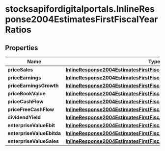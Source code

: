 # stocksapifordigitalportals.InlineResponse2004EstimatesFirstFiscalYearRatios

## Properties

Name | Type | Description | Notes
------------ | ------------- | ------------- | -------------
**priceSales** | [**InlineResponse2004EstimatesFirstFiscalYearRatiosPriceSales**](InlineResponse2004EstimatesFirstFiscalYearRatiosPriceSales.md) |  | [optional] 
**priceEarnings** | [**InlineResponse2004EstimatesFirstFiscalYearRatiosPriceEarnings**](InlineResponse2004EstimatesFirstFiscalYearRatiosPriceEarnings.md) |  | [optional] 
**priceEarningsGrowth** | [**InlineResponse2004EstimatesFirstFiscalYearRatiosPriceEarningsGrowth**](InlineResponse2004EstimatesFirstFiscalYearRatiosPriceEarningsGrowth.md) |  | [optional] 
**priceBookValue** | [**InlineResponse2004EstimatesFirstFiscalYearRatiosPriceBookValue**](InlineResponse2004EstimatesFirstFiscalYearRatiosPriceBookValue.md) |  | [optional] 
**priceCashFlow** | [**InlineResponse2004EstimatesFirstFiscalYearRatiosPriceCashFlow**](InlineResponse2004EstimatesFirstFiscalYearRatiosPriceCashFlow.md) |  | [optional] 
**priceFreeCashFlow** | [**InlineResponse2004EstimatesFirstFiscalYearRatiosPriceFreeCashFlow**](InlineResponse2004EstimatesFirstFiscalYearRatiosPriceFreeCashFlow.md) |  | [optional] 
**dividendYield** | [**InlineResponse2004EstimatesFirstFiscalYearRatiosDividendYield**](InlineResponse2004EstimatesFirstFiscalYearRatiosDividendYield.md) |  | [optional] 
**enterpriseValueEbit** | [**InlineResponse2004EstimatesFirstFiscalYearRatiosEnterpriseValueEbit**](InlineResponse2004EstimatesFirstFiscalYearRatiosEnterpriseValueEbit.md) |  | [optional] 
**enterpriseValueEbitda** | [**InlineResponse2004EstimatesFirstFiscalYearRatiosEnterpriseValueEbitda**](InlineResponse2004EstimatesFirstFiscalYearRatiosEnterpriseValueEbitda.md) |  | [optional] 
**enterpriseValueSales** | [**InlineResponse2004EstimatesFirstFiscalYearRatiosEnterpriseValueSales**](InlineResponse2004EstimatesFirstFiscalYearRatiosEnterpriseValueSales.md) |  | [optional] 


